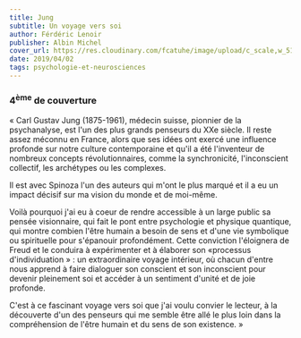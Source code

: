 ```yaml
---
title: Jung
subtitle: Un voyage vers soi
author: Férdéric Lenoir
publisher: Albin Michel
cover_url: https://res.cloudinary.com/fcatuhe/image/upload/c_scale,w_512/v1711899163/raphaele-rodellar.fr/bibliotheque/9782226438195.jpg
date: 2019/04/02
tags: psychologie-et-neurosciences
---
```


### 4<sup>ème</sup> de couverture

« Carl Gustav Jung (1875-1961), médecin suisse, pionnier de la psychanalyse, est l'un des plus grands penseurs du XXe siècle. Il reste assez méconnu en France, alors que ses idées ont exercé une influence profonde sur notre culture contemporaine et qu'il a été l'inventeur de nombreux concepts révolutionnaires, comme la synchronicité, l'inconscient collectif, les archétypes ou les complexes.

Il est avec Spinoza l'un des auteurs qui m'ont le plus marqué et il a eu un impact décisif sur ma vision du monde et de moi-même.

Voilà pourquoi j'ai eu à coeur de rendre accessible à un large public sa pensée visionnaire, qui fait le pont entre psychologie et physique quantique, qui montre combien l'être humain a besoin de sens et d'une vie symbolique ou spirituelle pour s'épanouir profondément. Cette conviction l'éloignera de Freud et le conduira à expérimenter et à élaborer son «processus d'individuation » : un extraordinaire voyage intérieur, où chacun d'entre nous apprend à faire dialoguer son conscient et son inconscient pour devenir pleinement soi et accéder à un sentiment d'unité et de joie profonde.

C'est à ce fascinant voyage vers soi que j'ai voulu convier le lecteur, à la découverte d'un des penseurs qui me semble être allé le plus loin dans la compréhension de l'être humain et du sens de son existence. »
